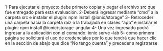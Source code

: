 1-Para ejecutar el proyecto debe primero copiar y pegar el archivo src que fue entregado para esta evaluación. 
2-Deberá ingresar mediante “cmd” a la carpeta src e instalar el plugin: npm install @ionic/storage”
3- Retroceder una carpeta hacia la carpeta raíz o la trabajada en clases “app” e instalar el plugin:     npm install @ionic/storage-angular
4- Una vez ingresado podrá ingresar a la aplicación con el comando: ionic serve –lab
5- como primera página se solicitará el uso de credenciales por lo que tendrá que hacer clic en la sección de abajo que dice “No tengo cuenta” y preceder a registrarse